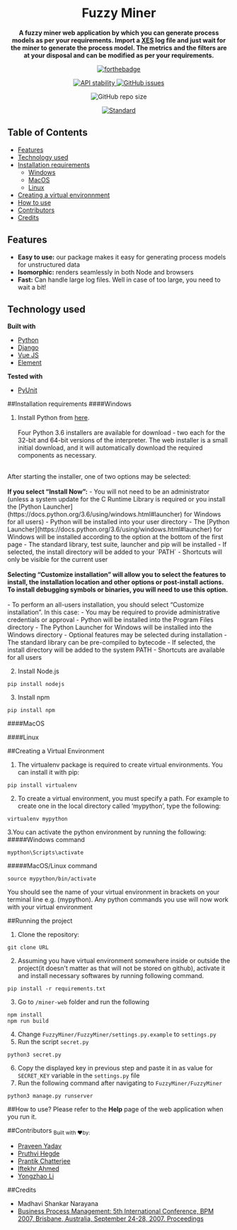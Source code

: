 <h1 align="center">Fuzzy Miner</h1>
<div align="center">
  <strong>A fuzzy miner web application by which you can generate process models as per your requirements. Import a <a href="http://xes-standard.org/" target="_blank">XES</a> log file and just wait for the miner to generate the process model. The metrics and the filters are at your disposal and can be modified as per your requirements.</strong>
</div>
<div align="center">
  
  [![forthebadge](http://forthebadge.com/images/badges/made-with-python.svg)](http://forthebadge.com)
  <br>
  <!-- Stability -->
  <a href="https://nodejs.org/api/documentation.html#documentation_stability_index">
    <img src="https://img.shields.io/badge/stability-stable-orange.svg?style=flat-square"
      alt="API stability" />
  </a>
  <a href="https://github.com/fnc11/FuzzyMiner/issues"><img alt="GitHub issues" src="https://img.shields.io/github/issues/fnc11/FuzzyMiner"></a>
  
  ![GitHub repo size](https://img.shields.io/github/repo-size/fnc11/fuzzyminer)
  <!-- Standard -->
  <a href="https://standardjs.com">
    <img src="https://img.shields.io/badge/code%20style-standard-brightgreen.svg?style=flat-square"
      alt="Standard" />
  </a>
</div>

## Table of Contents
- [Features](#features)
- [Technology used](#technology-used)
- [Installation requirements](#installation-requirements)
    - [Windows](#windows)
    - [MacOS](#macos)
    - [Linux](#linux)
- [Creating a virtual environnment](#creating-a-virtual-environment)
- [How to use](#how-to-use)
- [Contributors](#contributors)
- [Credits](#credits)

## Features
- __Easy to use:__ our package makes it easy for generating process models for unstructured data
- __Isomorphic:__ renders seamlessly in both Node and browsers
- __Fast:__ Can handle large log files. Well in case of too large, you need to wait a bit!

## Technology used
<b>Built with</b>
- [Python](https://www.python.org/)
- [Django](https://www.djangoproject.com/)
- [Vue JS](https://vuejs.org/)
- [Element](https://element.eleme.io/#/en-US)

<b>Tested with</b>
- [PyUnit](https://docs.python.org/2/library/unittest.html)

##Installation requirements
####Windows
1. Install Python from [here](https://www.python.org/). <br> <br>
Four Python 3.6 installers are available for download - two each for the 32-bit and 64-bit versions of the interpreter. The web installer is a small initial download, and it will automatically download the required components as necessary. <br>
<br>
After starting the installer, one of two options may be selected:
<br><br>
<b>If you select “Install Now”:</b>
- You will not need to be an administrator (unless a system update for the C Runtime Library is required or you install the [Python Launcher](https://docs.python.org/3.6/using/windows.html#launcher) for Windows for all users)
- Python will be installed into your user directory
- The [Python Launcher](https://docs.python.org/3.6/using/windows.html#launcher) for Windows will be installed according to the option at the bottom of the first page
- The standard library, test suite, launcher and pip will be installed
- If selected, the install directory will be added to your `PATH`
- Shortcuts will only be visible for the current user
<br><br>
<b>Selecting “Customize installation” will allow you to select the features to install, the installation location and other options or post-install actions. To install debugging symbols or binaries, you will need to use this option.</b>
<br><br>
- To perform an all-users installation, you should select “Customize installation”. In this case:
- You may be required to provide administrative credentials or approval
- Python will be installed into the Program Files directory
- The Python Launcher for Windows will be installed into the Windows directory
- Optional features may be selected during installation
- The standard library can be pre-compiled to bytecode
- If selected, the install directory will be added to the system PATH
- Shortcuts are available for all users

2. Install Node.js
```
pip install nodejs
```
3. Install npm
```
pip install npm
```

####MacOS

####Linux

##Creating a Virtual Environment
1. The virtualenv package is required to create virtual environments. You can install it with pip:
```
pip install virtualenv
``` 
2. To create a virtual environment, you must specify a path. For example to create one in the local directory called ‘mypython’, type the following:
```
virtualenv mypython
```
3.You can activate the python environment by running the following:
#####Windows command
```
mypthon\Scripts\activate
```
#####MacOS/Linux command
```
source mypython/bin/activate
```
You should see the name of your virtual environment in brackets on your terminal line e.g. (mypython). Any python commands you use will now work with your virtual environment

##Running the project
1. Clone the repository:
```
git clone URL
```
2. Assuming you have virtual environment somewhere inside or outside the project(it doesn't matter as that will not be stored on github), activate it and install necessary softwares by running following command.
```
pip install -r requirements.txt 
```
3. Go to `/miner-web` folder and run the following
```
npm install
npm run build
```
4. Change `FuzzyMiner/FuzzyMiner/settings.py.example` to `settings.py`
5. Run the script `secret.py`
```
python3 secret.py
```
6. Copy the displayed key in previous step and paste it in as value for `SECRET_KEY` variable in the `settings.py` file
7. Run the following command after navigating to `FuzzyMiner/FuzzyMiner`
```
python3 manage.py runserver
```
##How to use?
Please refer to the <b>Help</b> page of the web application when you run it.

##Contributors
<sub>Built with ❤by:

* [Praveen Yadav](https://github.com/fnc11) 
* [Pruthvi Hegde](https://github.com/pruthvi11) 
* [Prantik Chatterjee](https://github.com/Prantikc22)
* [Iftekhr Ahmed](https://github.com/iftekhar-ahmed)
* [Yongzhao Li](https://github.com/Pireirik) 


##Credits
* Madhavi Shankar Narayana
* [ Business Process Management: 5th International Conference, BPM 2007, Brisbane, Australia, September 24-28, 2007. Proceedings](https://www.researchgate.net/publication/221586306_Fuzzy_Mining_-_Adaptive_Process_Simplification_Based_on_Multi-perspective_Metrics)
